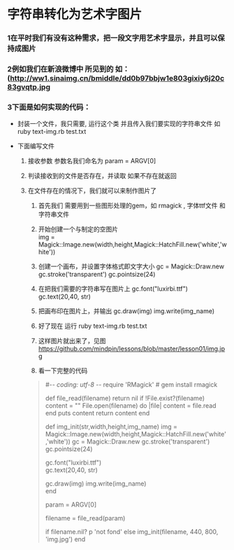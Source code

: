 字符串转化为艺术字图片
===========

###  1在平时我们有没有这种需求，把一段文字用艺术字显示，并且可以保持成图片

###  2例如我们在新浪微博中 所见到的  如：(http://ww1.sinaimg.cn/bmiddle/dd0b97bbjw1e803gixiy6j20c83gvqtp.jpg

###  3下面是如何实现的代码：

  *   封装一个文件，我只需要, 运行这个类 并且传入我们要实现的字符串文件
      如 ruby text-img.rb test.txt

  *   下面编写文件
      1.  接收参数 参数名我们命名为 param = ARGV[0]
      2.  判读接收到的文件是否存在，并读取 如果不存在就返回
      3.  在文件存在的情况下，我们就可以来制作图片了
      
          1.  首先我们 需要用到一些图形处理的gem，如 rmagick ,  字体ttf文件 和 字符串文件
          2.  开始创建一个与制定的空图片  
            img = Magick::Image.new(width,height,Magick::HatchFill.new('white','white'))

          3.  创建一个画布，并设置字体格式即文字大小
            gc = Magick::Draw.new
            gc.stroke('transparent')
            gc.pointsize(24)

          4.  在把我们需要的字符串写在图片上
             gc.font("luxirbi.ttf")  
             gc.text(20,40, str)

          5.  把画布印在图片上，并输出
             gc.draw(img)
             img.write(img_name)  
          
          6.  好了现在 运行     ruby text-img.rb test.txt
          7.  这样图片就出来了，见图 https://github.com/mindpin/lessons/blob/master/lesson01/img.jpg
          8.  看一下完整的代码
          
          > 
          >  #-*- coding: utf-8 -*-
          > require 'RMagick'  # gem install rmagick
          > 
          > def file_read(filename)
          >   return nil if !File.exist?(filename)
          >   content = ""
          >   File.open(filename) do |file|
          >     content = file.read
          >   end
          >   puts content
          >   return content
          > end
          > 
          > def img_init(str,width,height,img_name)
          >   img = Magick::Image.new(width,height,Magick::HatchFill.new('white','white'))
          >   gc = Magick::Draw.new
          >   gc.stroke('transparent')
          >   gc.pointsize(24)
          > 
          >   gc.font("luxirbi.ttf")  
          >   gc.text(20,40, str)  
          > 
          >   gc.draw(img)
          >   img.write(img_name)  
          > end
          > 
          > 
          > param = ARGV[0]
          > 
          > filename = file_read(param)
          > 
          > if filename.nil?
          >   p 'not fond'
          > else
          >   img_init(filename, 440, 800, 'img.jpg')
          > end

